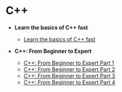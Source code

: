 # C++

* **Learn the basics of C++ fast**
    * [Learn the basics of C++ fast](http://1ink.cc/LqiKN)

* **C++: From Beginner to Expert**
    * [C++: From Beginner to Expert Part 1](http://1ink.cc/SKFCO)
    * [C++: From Beginner to Expert Part 2](http://1ink.cc/KJj1Q)
    * [C++: From Beginner to Expert Part 3](http://1ink.cc/9IzGZ)
    * [C++: From Beginner to Expert Part 4](http://1ink.cc/3Dws3)
